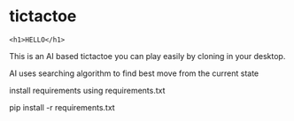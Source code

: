 # tictactoe
    <h1>HELLO</h1>  



This is an AI based tictactoe you can play easily by cloning in your desktop.

AI uses searching algorithm to find best move from the current state

install requirements using requirements.txt

pip install -r requirements.txt
